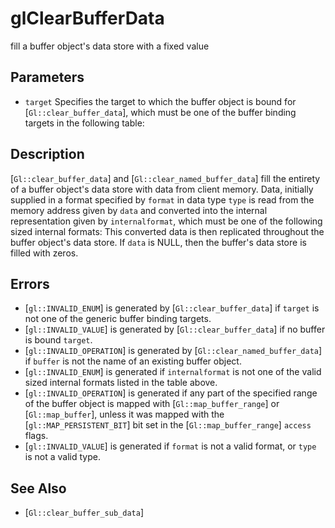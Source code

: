 # glClearBufferData
fill a buffer object's data store with a fixed value

## Parameters
- `target`
  Specifies the target to which the buffer object is bound for
  [`Gl::clear_buffer_data`], which must be one of the buffer binding
  targets in the following table:

## Description
[`Gl::clear_buffer_data`] and [`Gl::clear_named_buffer_data`] fill the
  entirety of a buffer object's data store with data from client memory.
Data, initially supplied in a format specified by `format` in data
  type `type` is read from the memory address given by `data` and
  converted into the internal representation given by `internalformat`,
  which must be one of the following sized internal formats:
This converted data is then replicated throughout the buffer object's
  data store. If `data` is NULL, then the buffer's data store is filled
  with zeros.

## Errors
- [`gl::INVALID_ENUM`] is generated by [`Gl::clear_buffer_data`] if
  `target` is not one of the generic buffer binding targets.
- [`gl::INVALID_VALUE`] is generated by [`Gl::clear_buffer_data`] if no
  buffer is bound `target`.
- [`gl::INVALID_OPERATION`] is generated by
  [`Gl::clear_named_buffer_data`] if `buffer` is not the name of an
  existing buffer object.
- [`gl::INVALID_ENUM`] is generated if `internalformat` is not one of
  the valid sized internal formats listed in the table above.
- [`gl::INVALID_OPERATION`] is generated if any part of the specified
  range of the buffer object is mapped with [`Gl::map_buffer_range`] or
  [`Gl::map_buffer`], unless it was mapped with the
  [`gl::MAP_PERSISTENT_BIT`] bit set in the [`Gl::map_buffer_range`]
  `access` flags.
- [`gl::INVALID_VALUE`] is generated if `format` is not a valid format,
  or `type` is not a valid type.

## See Also
- [`Gl::clear_buffer_sub_data`]
